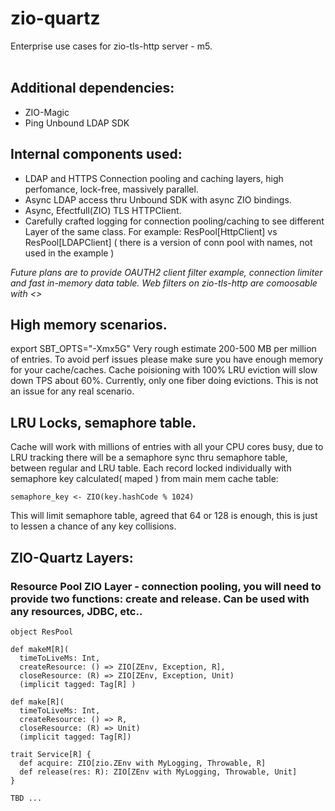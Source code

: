# zio-quartz

Enterprise use cases for zio-tls-http server - m5.<br><br>

## Additional dependencies:

* ZIO-Magic
* Ping Unbound LDAP SDK

## Internal components used: 

* LDAP and HTTPS Connection pooling and caching layers, high perfomance, lock-free, massively parallel. 
* Async LDAP access thru Unbound SDK with async ZIO bindings.
* Async, Efectfull(ZIO) TLS HTTPClient.
* Carefully crafted logging for connection pooling/caching to see different Layer of the same class.  For example: ResPool[HttpClient] vs ResPool[LDAPClient] 
( there is a version of conn pool with names, not used in the example )

<i>
Future plans are to provide OAUTH2 client filter example, connection limiter and fast in-memory data table. 
Web filters on zio-tls-http are comoosable with <>
</i>  
  
 ## High memory scenarios.
 
 export SBT_OPTS="-Xmx5G" 
 Very rough estimate 200-500 MB per million of entries. To avoid perf issues please make sure you have enough memory for your cache/caches.
 Cache poisioning with 100% LRU eviction will slow down TPS about 60%. Currently, only one fiber doing evictions. This is not an issue for any real scenario.
 
 ## LRU Locks, semaphore table.
 
 Cache will work with millions of entries with all your CPU cores busy, due to LRU tracking there will be a semaphore sync thru semaphore table, between regular and LRU table.
 Each record locked individually with semaphore key calculated( maped ) from main mem cache table:  
 
    semaphore_key <- ZIO(key.hashCode % 1024)  
    
 This will limit semaphore table, agreed that 64 or 128 is enough, this is just to lessen a chance of any key collisions.   
  
 ## ZIO-Quartz Layers:
  
 ### Resource Pool ZIO Layer - connection pooling, you will need to provide two functions: create and release. Can be used with any resources, JDBC, etc..
 
    
    object ResPool
   
    def makeM[R](
      timeToLiveMs: Int,
      createResource: () => ZIO[ZEnv, Exception, R],
      closeResource: (R) => ZIO[ZEnv, Exception, Unit)
      (implicit tagged: Tag[R] )
  
    def make[R](
      timeToLiveMs: Int, 
      createResource: () => R,
      closeResource: (R) => Unit)
      (implicit tagged: Tag[R])
    
    trait Service[R] {
      def acquire: ZIO[zio.ZEnv with MyLogging, Throwable, R]
      def release(res: R): ZIO[ZEnv with MyLogging, Throwable, Unit]
    }
    
    TBD ...
    
